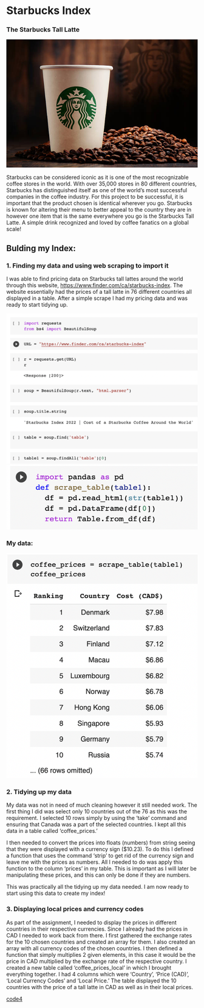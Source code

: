 # Starbucks Index

### The Starbucks Tall Latte

![coffee](starbucks.jpeg "Starbucks Coffee")

Starbucks can be considered iconic as it is one of the most recognizable coffee stores in the world. With over 35,000 stores in 80 different countries, Starbucks has distinguished itself as one of the world’s most successful companies in the coffee industry. For this project to be successful, it is important that the product chosen is identical wherever you go. Starbucks is known for altering their menu to better appeal to the country they are in however one item that is the same everywhere you go is the Starbucks Tall Latte. A simple drink recognized and loved by coffee fanatics on a global scale!


## Bulding my Index:

### 1. Finding my data and using web scraping to import it

I was able to find pricing data on Starbucks tall lattes around the world through this website, https://www.finder.com/ca/starbucks-index. The website essentially had the prices of a tall latte in 76 different countries all displayed in a table. After a simple scrape I had my pricing data and was ready to start tidying up.

![code1](code1.png "Code used for web scraping")
![code2](code2.png "Code used for web scraping")

### My data:
![code3](code3.png "My table")


### 2. Tidying up my data

My data was not in need of much cleaning however it still needed work. The first thing I did was select only 10 countries out of the 76 as this was the requirement. I selected 10 rows simply by using the ‘take’ command and ensuring that Canada was a part of the selected countries. I kept all this data in a table called ‘coffee_prices.’

I then needed to convert the prices into floats (numbers) from string seeing that they were displayed with a currency sign ($10.23). To do this I defined a function that uses the command ‘strip’ to get rid of the currency sign and leave me with the prices as numbers. All I needed to do was apply this function to the column ‘prices’ in my table. This is important as I will later be manipulating these prices, and this can only be done if they are numbers. 

This was practically all the tidying up my data needed. I am now ready to start using this data to create my index!


### 3. Displaying local prices and currency codes

As part of the assignment, I needed to display the prices in different countries in their respective currencies. Since I already had the prices in CAD I needed to work back from there. I first gathered the exchange rates for the 10 chosen countries and created an array for them. I also created an array with all currency codes of the chosen countries. I then defined a function that simply multiplies 2 given elements, in this case it would be the price in CAD multiplied by the exchange rate of the respective country. I created a new table called ‘coffee_prices_local’ in which I brought everything together. I had 4 columns which were ‘Country’, ‘Price (CAD)’, ‘Local Currency Codes’ and ‘Local Price.’ The table displayed the 10 countries with the price of a tall latte in CAD as well as in their local prices.

[code4](code4.png "Code used for price conversions")

